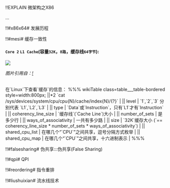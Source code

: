 !!EXPLAIN
微架构之X86

...


!!#x86x64# 发展历程



!!#mesi# 缓存一致性

#### `Core 2` `L1 Cache`(容量`32K`，`8路`，缓存线`64字节`):
<img src="/java.memory.model/x86/core2_l1_cache.png"/>

_图片引用自：[!](http://duartes.org/gustavo/blog/post/intel-cpu-caches)_

<br>
在`Linux`下查看`缓存`的信息：
%%% wikiTable class=table___table-bordered style=width:800px;
||*2 `cat /sys/devices/system/cpu/cpu{N}/cache/index{N}/{?}` |
|| level | `1`,`2`,`3` 分别代表 `L1`,`L2`,`L3` |
|| type | `Data`或`Instruction`，只有`L1`才有`Instruction` |
|| coherency_line_size | `缓存线`(`Cache Line`)大小 |
|| number_of_sets | 是多少行 |
|| ways_of_associativity | 一共有多少路 |
|| size | `32K`缓存大小 (`== coherency_line_size * number_of_sets * ways_of_associativity`) |
|| shared_cpu_list | 在哪几个“`CPU`”之间共享，逗号分隔方式枚举 |
|| shared_cpu_map | 在哪几个“`CPU`”之间共享，十六进制表示 |
%%%


!!#falsesharing# 伪共享:::伪共享(False Sharing)



!!#qpi# QPI



!!#reordering# 指令重排



!!#liushuixian# 流水线技术





